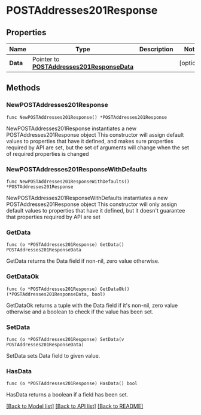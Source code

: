 # POSTAddresses201Response

## Properties

Name | Type | Description | Notes
------------ | ------------- | ------------- | -------------
**Data** | Pointer to [**POSTAddresses201ResponseData**](POSTAddresses201ResponseData.md) |  | [optional] 

## Methods

### NewPOSTAddresses201Response

`func NewPOSTAddresses201Response() *POSTAddresses201Response`

NewPOSTAddresses201Response instantiates a new POSTAddresses201Response object
This constructor will assign default values to properties that have it defined,
and makes sure properties required by API are set, but the set of arguments
will change when the set of required properties is changed

### NewPOSTAddresses201ResponseWithDefaults

`func NewPOSTAddresses201ResponseWithDefaults() *POSTAddresses201Response`

NewPOSTAddresses201ResponseWithDefaults instantiates a new POSTAddresses201Response object
This constructor will only assign default values to properties that have it defined,
but it doesn't guarantee that properties required by API are set

### GetData

`func (o *POSTAddresses201Response) GetData() POSTAddresses201ResponseData`

GetData returns the Data field if non-nil, zero value otherwise.

### GetDataOk

`func (o *POSTAddresses201Response) GetDataOk() (*POSTAddresses201ResponseData, bool)`

GetDataOk returns a tuple with the Data field if it's non-nil, zero value otherwise
and a boolean to check if the value has been set.

### SetData

`func (o *POSTAddresses201Response) SetData(v POSTAddresses201ResponseData)`

SetData sets Data field to given value.

### HasData

`func (o *POSTAddresses201Response) HasData() bool`

HasData returns a boolean if a field has been set.


[[Back to Model list]](../README.md#documentation-for-models) [[Back to API list]](../README.md#documentation-for-api-endpoints) [[Back to README]](../README.md)


